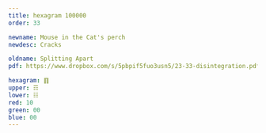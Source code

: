 ```yaml
---
title: hexagram 100000
order: 33

newname: Mouse in the Cat's perch
newdesc: Cracks

oldname: Splitting Apart
pdf: https://www.dropbox.com/s/5pbpif5fuo3usn5/23-33-disintegration.pdf?dl=0

hexagram: ䷖
upper: ☶
lower: ☷
red: 10
green: 00
blue: 00
---
```

